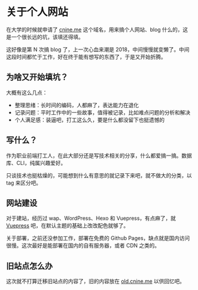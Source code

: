 # 关于个人网站

在大学的时候就申请了 [cnine.me](https://cnine.me/) 这个域名，用来搞个人网站、blog 什么的，这是一个很长远的坑，该填还得填。

这好像是第 N 次搞 blog 了，上一次心血来潮是 2018，中间慢慢就变懒了。中间这段时间都忙于工作，好在终于能有想写的东西了，于是又开始折腾。

## 为啥又开始填坑？

大概有这么几点：

- 整理思绪：长时间的编码，人都麻了，表达能力在退化
- 记录问题：平时工作中的一些故事，值得被记录，比如难点问题的分析和解决
- 个人满足感：装逼吧，打工这么久，要是什么都没留下也挺遗憾的

## 写什么？

作为职业前端打工人，在此大部分还是写技术相关的分享，什么都爱搞一搞。数据库、CLI，纯属兴趣爱好。

只谈技术也挺枯燥的，可能想到什么有意思的就记录下来吧，就不做大的分类，以 tag 来区分吧。

## 网站建设

对于建站，经历过 wap、WordPress、Hexo 和 Vuepress，有点麻了，就 [Vuepress](https://vuepress.vuejs.org) 吧，在默认主题的基础上改改配色就够了。

关于部署，之前还没参加工作，部署在免费的 Github Pages，缺点就是国内访问很慢。这次最好是能部署在国内的自有服务器，或者 CDN 之类的。

## 旧站点怎么办

这次就不打算迁移旧站点的内容了，旧的内容放在 [old.cnine.me](https://old.cnine.me/) 以供回忆吧。
